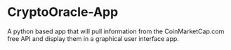 <h1> CryptoOracle-App </h1>


A python based app that will pull information from the CoinMarketCap.com <br />
free API and display them in a graphical user interface app.


